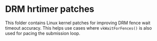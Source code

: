# DRM hrtimer patches

This folder contains Linux kernel patches for improving DRM fence wait timeout accuracy.
This helps use cases where `vkWaitForFences()` is also used for pacing the submission loop.
